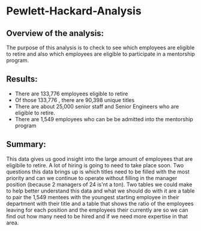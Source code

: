# Pewlett-Hackard-Analysis

## Overview of the analysis:
The purpose of this analysis is to check to see which employees are eligible to retire and also which employees are eligible to participate in a mentorship program.
## Results:
- There are 133,776 employees eligible to retire
- Of those 133,776 , there are 90,398 unique titles
- There are about 25,000 senior staff and Senior Engineers who are eligible to retire. 
- There are 1,549 employees who can be be admitted into the mentorship program


## Summary:
This data gives us good insight into the large amount of employees that are eligibile to retire. A lot of hiring is going to need to take place soon. Two questions this data brings up is which titles need to be filled with the most priority and can we continue to operate without filling in the manager position (because 2 managers of 24 is'nt a ton). Two tables we could make to help better understand this data and what we should do with it are a table to pair the 1,549 mentees with the youngest starting employee in their department with their title and a table that shows the ratio of the employees leaving for each position and the employees their currently are so we can find out how many need to be hired and if we need more expertise in that area. 

